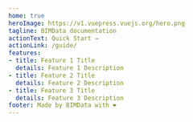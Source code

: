 ```yaml
---
home: true
heroImage: https://v1.vuepress.vuejs.org/hero.png
tagline: BIMData documentation
actionText: Quick Start →
actionLink: /guide/
features:
- title: Feature 1 Title
  details: Feature 1 Description
- title: Feature 2 Title
  details: Feature 2 Description
- title: Feature 3 Title
  details: Feature 3 Description
footer: Made by BIMData with ❤️
---
```

